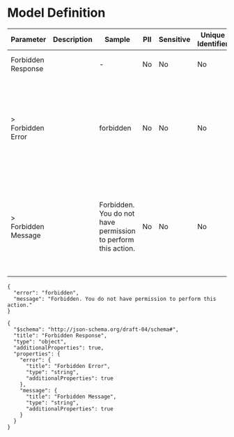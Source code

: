 # Model Definition
| Parameter | Description | Sample | PII | Sensitive | Unique Identifier | Mandatory | Default | Details |
| --- | --- | --- | --- | --- | --- | --- | --- | --- |
|  Forbidden Response |  |  -  | No | No | No | No |  |Data Type : object<br>  |
| &gt; Forbidden Error |  | forbidden | No | No | No | No |  |Data Type : string<br> Min. length :  - <br> Max. length : No<br> Regex :  - <br>  |
| &gt; Forbidden Message |  | Forbidden. You do not have permission to perform this action. | No | No | No | No |  |Data Type : string<br> Min. length :  - <br> Max. length : No<br> Regex :  - <br>  |





```
{
  "error": "forbidden",
  "message": "Forbidden. You do not have permission to perform this action."
}
```




```
{
  "$schema": "http://json-schema.org/draft-04/schema#",
  "title": "Forbidden Response",
  "type": "object",
  "additionalProperties": true,
  "properties": {
    "error": {
      "title": "Forbidden Error",
      "type": "string",
      "additionalProperties": true
    },
    "message": {
      "title": "Forbidden Message",
      "type": "string",
      "additionalProperties": true
    }
  }
}
```

